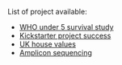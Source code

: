 List of project available:

  * [WHO under 5 survival study](AnalyticalReport_WHO.html)
  * [Kickstarter project success](NarrativeAnalytics_Kickstarter.html)
  * [UK house values](Machine%20Learning%20Exercise.pdf)
  * [Amplicon sequencing](Amplicon_sequecing_excersice.pdf)  
